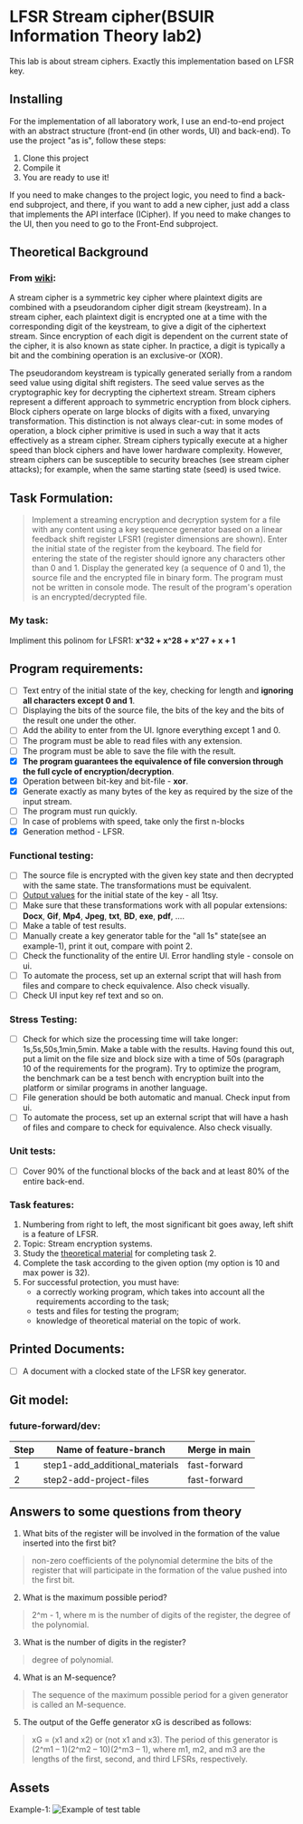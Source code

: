 # LFSR Stream cipher(BSUIR Information Theory lab2)
This lab is about stream ciphers. Exactly this implementation based on LFSR key.
## Installing
For the implementation of all laboratory work, I use an end-to-end project with an abstract structure (front-end (in other words, UI) and back-end). To use the project "as is", follow these steps:
1. Clone this project
2. Compile it
3. You are ready to use it!

If you need to make changes to the project logic, you need to find a back-end subproject, and there, if you want to add a new cipher, just add a class that implements the API interface (ICipher). If you need to make changes to the UI, then you need to go to the Front-End subproject.
## Theoretical Background
### From [wiki](https://en.wikipedia.org/wiki/Stream_cipher):
A stream cipher is a symmetric key cipher where plaintext digits are combined with a pseudorandom cipher digit stream (keystream). In a stream cipher, each plaintext digit is encrypted one at a time with the corresponding digit of the keystream, to give a digit of the ciphertext stream. Since encryption of each digit is dependent on the current state of the cipher, it is also known as state cipher. In practice, a digit is typically a bit and the combining operation is an exclusive-or (XOR).

The pseudorandom keystream is typically generated serially from a random seed value using digital shift registers. The seed value serves as the cryptographic key for decrypting the ciphertext stream. Stream ciphers represent a different approach to symmetric encryption from block ciphers. Block ciphers operate on large blocks of digits with a fixed, unvarying transformation. This distinction is not always clear-cut: in some modes of operation, a block cipher primitive is used in such a way that it acts effectively as a stream cipher. Stream ciphers typically execute at a higher speed than block ciphers and have lower hardware complexity. However, stream ciphers can be susceptible to security breaches (see stream cipher attacks); for example, when the same starting state (seed) is used twice.

## Task Formulation:
>Implement a streaming encryption and decryption system for a file with any content using a key sequence generator based on a linear feedback shift register LFSR1 (register dimensions are shown). Enter the initial state of the register from the keyboard. The field for entering the state of the register should ignore any characters other than 0 and 1. Display the generated key (a sequence of 0 and 1), the source file and the encrypted file in binary form. The program must not be written in console mode. The result of the program's operation is an encrypted/decrypted file.

### My task:
Impliment this polinom for LFSR1: **x^32 + x^28 + x^27 + x + 1**

## Program requirements:
- [ ] Text entry of the initial state of the key, checking for length and **ignoring all characters except 0 and 1**.
- [ ] Displaying the bits of the source file, the bits of the key and the bits of the result one under the other.
- [ ] Add the ability to enter from the UI. Ignore everything except 1 and 0.
- [ ] The program must be able to read files with any extension.
- [ ] The program must be able to save the file with the result.
- [x] **The program guarantees the equivalence of file conversion through the full cycle of encryption/decryption**.
- [x] Operation between bit-key and bit-file - **xor**.
- [x] Generate exactly as many bytes of the key as required by the size of the input stream.
- [ ] The program must run quickly.
- [ ] In case of problems with speed, take only the first n-blocks
- [x] Generation method - LFSR.
### Functional testing:
- [ ] The source file is encrypted with the given key state and then decrypted with the same state. The transformations must be equivalent.
- [ ] [Output values](Task/InitialFunctionalTests/Tests.docx) for the initial state of the key - all 1tsy.
- [ ] Make sure that these transformations work with all popular extensions:
**Docx**, **Gif**, **Mp4**, **Jpeg**, **txt**, **BD**, **exe**, **pdf**, ….
- [ ] Make a table of test results.
- [ ] Manually create a key generator table for the "all 1s" state(see an example-1), print it out, compare with point 2.
- [ ] Check the functionality of the entire UI. Error handling style - console on ui.
- [ ] To automate the process, set up an external script that will hash from files and compare to check equivalence. Also check visually.
- [ ] Check UI input key ref text and so on.
### Stress Testing:
- [ ] Check for which size the processing time will take longer:
1s,5s,50s,1min,5min. Make a table with the results. Having found this out, put a limit on the file size and block size with a time of 50s (paragraph 10 of the requirements for the program). Try to optimize the program, the benchmark can be a test bench with encryption built into the platform or similar programs in another language.
- [ ] File generation should be both automatic and manual. Check input from ui.
- [ ] To automate the process, set up an external script that will have a hash of files and compare to check for equivalence. Also check visually.

### Unit tests:
- [ ] Cover 90% of the functional blocks of the back and at least 80% of the entire back-end.

### Task features:
1. Numbering from right to left, the most significant bit goes away, left shift is a feature of LFSR.
2. Topic: Stream encryption systems.
3. Study the [theoretical material](Task/Theory/Theory.docx) for completing task 2.
4. Complete the task according to the given option (my option is 10 and max power is 32).
5. For successful protection, you must have:
   - a correctly working program, which takes into account all the requirements according to the task;
   - tests and files for testing the program;
   - knowledge of theoretical material on the topic of work.

## Printed Documents:
- [ ] A document with a clocked state of the LFSR key generator.

## Git model:
   ### future-forward/dev:

| Step | Name of feature-branch         | Merge in main |
|------|--------------------------------|---------------|
| 1    | step1-add_additional_materials | fast-forward  |
| 2    | step2-add-project-files        | fast-forward  |


## Answers to some questions from theory

1. What bits of the register will be involved in the formation of the value inserted into the first bit? 
>non-zero coefficients of the polynomial determine the bits of the register that will participate in the formation of the value pushed into the first bit.
2. What is the maximum possible period? 
>2^m - 1, where m is the number of digits of the register, the degree of the polynomial.
3. What is the number of digits in the register? 
>degree of polynomial.
4. What is an M-sequence? 
>The sequence of the maximum possible period for a given generator is called an M-sequence.
5. The output of the Geffe generator xG is described as follows:
>xG = (x1 and x2) or (not x1 and x3). The period of this generator is (2^m1 – 1)(2^m2 – 10)(2^m3 – 1), where m1, m2, and m3 are the lengths of the first, second, and third LFSRs, respectively.

## Assets

Example-1:
![Example of test table](Task/img/key_test_example.jpg)


